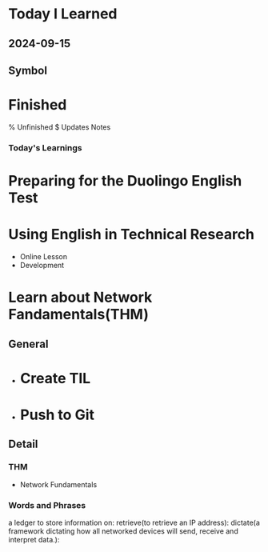 # Today I Learned

## 2024-09-15

## Symbol
# Finished
% Unfinished
$ Updates Notes


### Today's Learnings
   # Preparing for the Duolingo English Test
   # Using English in Technical Research

  - Online Lesson
  - Development
   # Learn about Network Fandamentals(THM)

## General
  - # Create TIL
  - # Push to Git

## Detail

### THM
- Network Fundamentals

### Words and Phrases
a ledger to store information on:
retrieve(to retrieve an IP address):
dictate(a framework dictating how all networked devices will send, receive and interpret data.):

